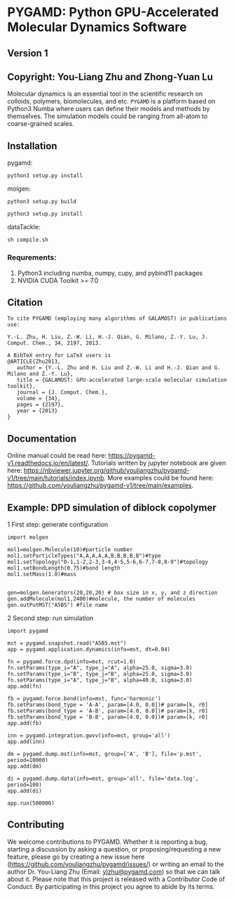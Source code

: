 # PYGAMD: Python GPU-Accelerated Molecular Dynamics Software
## Version 1
## Copyright: You-Liang Zhu and Zhong-Yuan Lu

Molecular dynamics is an essential tool in the scientific research on colloids, polymers, biomolecules, and etc. 
`PYGAMD` is a platform based on Python3 Numba where users can define their models and methods by themselves. 
The simulation models could be ranging from all-atom to coarse-grained scales.

## Installation
pygamd:

    python3 setup.py install

molgen:

    python3 setup.py build

    python3 setup.py install

dataTackle:

    sh compile.sh

### Requrements:
1. Python3 including numba, numpy, cupy, and pybind11 packages
2. NVIDIA CUDA Toolkit >= 7.0

## Citation

```
To cite PYGAMD (employing many algorithms of GALAMOST) in publications use:
 
Y.-L. Zhu, H. Liu, Z.-W. Li, H.-J. Qian, G. Milano, Z.-Y. Lu, J. Comput. Chem., 34, 2197, 2013.

A BibTeX entry for LaTeX users is
@ARTICLE{Zhu2013,
   author = {Y.-L. Zhu and H. Liu and Z.-W. Li and H.-J. Qian and G. Milano and Z.-Y. Lu},
   title = {GALAMOST: GPU-accelerated large-scale molecular simulation toolkit},
   journal = {J. Comput. Chem.},
   volume = {34},
   pages = {2197},
   year = {2013}
}
``` 


## Documentation

Online manual could be read here: https://pygamd-v1.readthedocs.io/en/latest/.
Tutorials written by jupyter notebook are given here: https://nbviewer.jupyter.org/github/youliangzhu/pygamd-v1/tree/main/tutorials/index.ipynb.
More examples could be found here: https://github.com/youliangzhu/pygamd-v1/tree/main/examples.

## Example: DPD simulation of diblock copolymer

1 First step: generate configuration

```
import molgen

mol1=molgen.Molecule(10)#particle number
mol1.setParticleTypes("A,A,A,A,A,B,B,B,B,B")#type
mol1.setTopology("0-1,1-2,2-3,3-4,4-5,5-6,6-7,7-8,8-9")#topology
mol1.setBondLength(0.75)#bond length
mol1.setMass(1.0)#mass


gen=molgen.Generators(20,20,20) # box size in x, y, and z direction
gen.addMolecule(mol1,2400)#molecule, the number of molecules
gen.outPutMST("A5B5") #file name
```

2 Second step: run simulation

```
import pygamd
	
mst = pygamd.snapshot.read("A5B5.mst")
app = pygamd.application.dynamics(info=mst, dt=0.04)

fn = pygamd.force.dpd(info=mst, rcut=1.0)
fn.setParams(type_i="A", type_j="A", alpha=25.0, sigma=3.0)
fn.setParams(type_i="B", type_j="B", alpha=25.0, sigma=3.0)
fn.setParams(type_i="A", type_j="B", alpha=40.0, sigma=3.0)
app.add(fn)

fb = pygamd.force.bond(info=mst, func='harmonic')
fb.setParams(bond_type = 'A-A', param=[4.0, 0.0])# param=[k, r0]
fb.setParams(bond_type = 'A-B', param=[4.0, 0.0])# param=[k, r0]
fb.setParams(bond_type = 'B-B', param=[4.0, 0.0])# param=[k, r0]
app.add(fb)

inn = pygamd.integration.gwvv(info=mst, group='all')
app.add(inn)

dm = pygamd.dump.mst(info=mst, group=['A', 'B'], file='p.mst', period=10000)
app.add(dm)

di = pygamd.dump.data(info=mst, group='all', file='data.log', period=100)
app.add(di)

app.run(500000)
```

## Contributing

We welcome contributions to PYGAMD. Whether it is reporting a bug, starting a discussion by asking a question, or proposing/requesting a new feature, 
please go by creating a new issue here (https://github.com/youliangzhu/pygamd/issues/) or writing an email to the author Dr. You-Liang Zhu (Email: ylzhu@pygamd.com) 
so that we can talk about it. Please note that this project is released with a Contributor Code of Conduct. 
By participating in this project you agree to abide by its terms.


